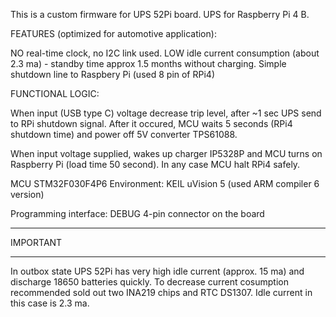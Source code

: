 This is a custom firmware for UPS 52Pi board. UPS for Raspberry Pi 4 B.

FEATURES (optimized for automotive application):

NO real-time clock, no I2C link used.
LOW idle current consumption (about 2.3 ma) - standby time approx 1.5 months without charging.
Simple shutdown line to Raspbery Pi (used 8 pin of RPi4)


FUNCTIONAL LOGIC:

When input (USB type C) voltage decrease trip level, after ~1 sec UPS send to RPi shutdown signal.
After it occured, MCU waits 5 seconds (RPi4 shutdown time) and power off 5V converter TPS61088.

When input voltage supplied, wakes up charger IP5328P and MCU turns on Raspberry Pi (load time 50 second). In any case MCU halt RPi4 safely.



MCU STM32F030F4P6
Environment: KEIL uVision 5 (used ARM compiler 6 version)


Programming interface: DEBUG 4-pin connector on the board


**************************
IMPORTANT
**************************

In outbox state UPS 52Pi has very high idle current (approx. 15 ma) and discharge 18650 batteries quickly.
To decrease current cosumption recommended sold out two INA219 chips and RTC DS1307.
Idle current in this case is 2.3 ma.
